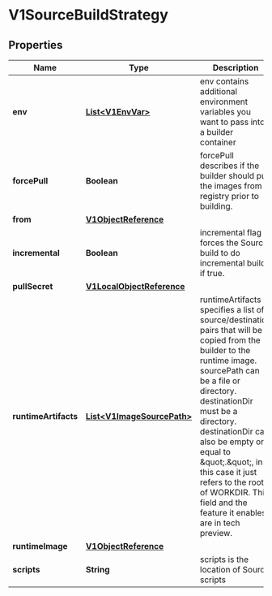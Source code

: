 
# V1SourceBuildStrategy

## Properties
Name | Type | Description | Notes
------------ | ------------- | ------------- | -------------
**env** | [**List&lt;V1EnvVar&gt;**](V1EnvVar.md) | env contains additional environment variables you want to pass into a builder container |  [optional]
**forcePull** | **Boolean** | forcePull describes if the builder should pull the images from registry prior to building. |  [optional]
**from** | [**V1ObjectReference**](V1ObjectReference.md) |  | 
**incremental** | **Boolean** | incremental flag forces the Source build to do incremental builds if true. |  [optional]
**pullSecret** | [**V1LocalObjectReference**](V1LocalObjectReference.md) |  |  [optional]
**runtimeArtifacts** | [**List&lt;V1ImageSourcePath&gt;**](V1ImageSourcePath.md) | runtimeArtifacts specifies a list of source/destination pairs that will be copied from the builder to the runtime image. sourcePath can be a file or directory. destinationDir must be a directory. destinationDir can also be empty or equal to \&quot;.\&quot;, in this case it just refers to the root of WORKDIR. This field and the feature it enables are in tech preview. |  [optional]
**runtimeImage** | [**V1ObjectReference**](V1ObjectReference.md) |  |  [optional]
**scripts** | **String** | scripts is the location of Source scripts |  [optional]



